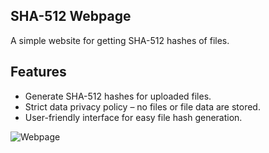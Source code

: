 ## SHA-512 Webpage
A simple website for getting SHA-512 hashes of files. 

## Features

- Generate SHA-512 hashes for uploaded files.
- Strict data privacy policy – no files or file data are stored.
- User-friendly interface for easy file hash generation.

![Webpage](https://github.com/cs-vansh/SHA512/assets/104628209/84e6644c-7dcd-4b78-aa7e-9a21c984896b)
